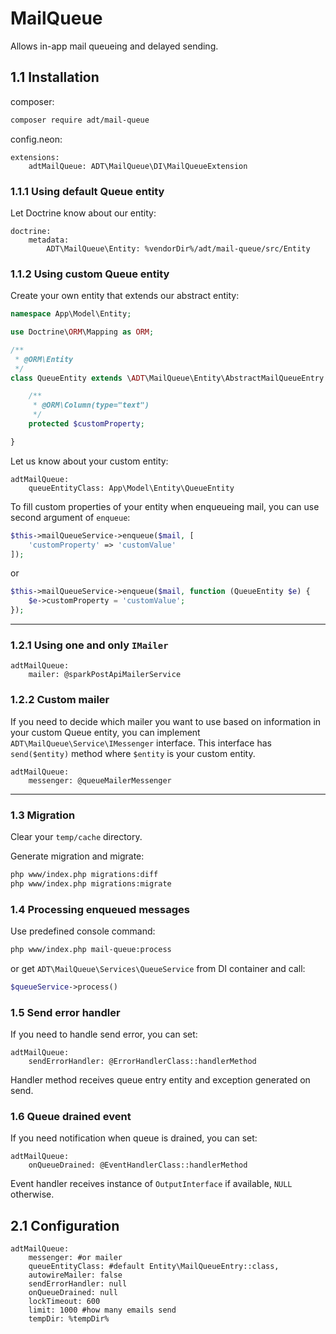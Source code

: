 # MailQueue

Allows in-app mail queueing and delayed sending.

## 1.1 Installation

composer:
```bash
composer require adt/mail-queue
```

config.neon:
```neon
extensions:
	adtMailQueue: ADT\MailQueue\DI\MailQueueExtension
```

### 1.1.1 Using default Queue entity

Let Doctrine know about our entity:
```neon
doctrine:
	metadata:
		ADT\MailQueue\Entity: %vendorDir%/adt/mail-queue/src/Entity
```

### 1.1.2 Using custom Queue entity

Create your own entity that extends our abstract entity:
```php
namespace App\Model\Entity;

use Doctrine\ORM\Mapping as ORM;

/**
 * @ORM\Entity
 */
class QueueEntity extends \ADT\MailQueue\Entity\AbstractMailQueueEntry {

	/**
	 * @ORM\Column(type="text")
	 */
	protected $customProperty;

}
```

Let us know about your custom entity:
```neon
adtMailQueue:
	queueEntityClass: App\Model\Entity\QueueEntity
```

To fill custom properties of your entity when enqueueing mail,
you can use second argument of `enqueue`:
```php
$this->mailQueueService->enqueue($mail, [
	'customProperty' => 'customValue'
]);
```

or

```php
$this->mailQueueService->enqueue($mail, function (QueueEntity $e) {
	$e->customProperty = 'customValue';
});
```

---

### 1.2.1 Using one and only `IMailer`

```neon
adtMailQueue:
	mailer: @sparkPostApiMailerService
```

### 1.2.2 Custom mailer

If you need to decide which mailer you want to use based on information
in your custom Queue entity, you can implement `ADT\MailQueue\Service\IMessenger`
interface. This interface has `send($entity)` method where `$entity` is your custom entity.

```neon
adtMailQueue:
	messenger: @queueMailerMessenger
```

---

### 1.3 Migration

Clear your `temp/cache` directory.

Generate migration and migrate:
```bash
php www/index.php migrations:diff
php www/index.php migrations:migrate
```

### 1.4 Processing enqueued messages

Use predefined console command:
```bash
php www/index.php mail-queue:process
```

or get `ADT\MailQueue\Services\QueueService` from DI container and call:
```php
$queueService->process()
```

### 1.5 Send error handler

If you need to handle send error, you can set:
```neon
adtMailQueue:
	sendErrorHandler: @ErrorHandlerClass::handlerMethod
```

Handler method receives queue entry entity and exception generated on send.

### 1.6 Queue drained event

If you need notification when queue is drained, you can set:
```neon
adtMailQueue:
	onQueueDrained: @EventHandlerClass::handlerMethod
```

Event handler receives instance of `OutputInterface` if available, `NULL` otherwise.

## 2.1 Configuration

```neon
adtMailQueue:
    messenger: #or mailer
    queueEntityClass: #default Entity\MailQueueEntry::class,
    autowireMailer: false
    sendErrorHandler: null
    onQueueDrained: null
    lockTimeout: 600
    limit: 1000 #how many emails send
    tempDir: %tempDir%
```

